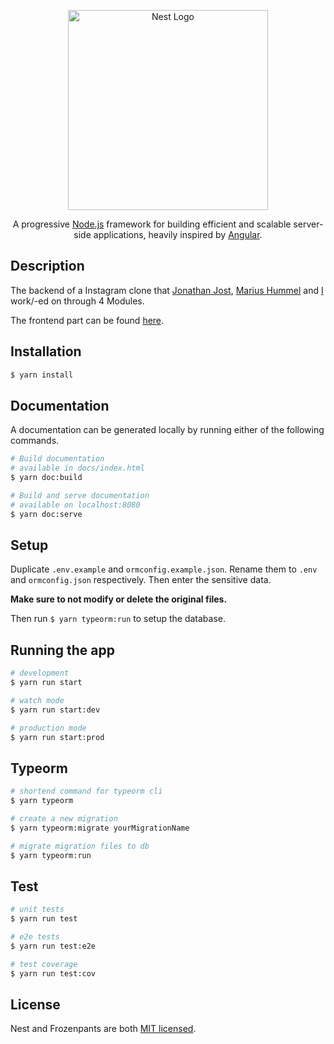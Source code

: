 <p align="center">
  <a href="http://nestjs.com/" target="blank"><img src="https://nestjs.com/img/logo_text.svg" width="320" alt="Nest Logo" /></a>
</p>

  <p align="center">A progressive <a href="http://nodejs.org" target="blank">Node.js</a> framework for building efficient and scalable server-side applications, heavily inspired by <a href="https://angular.io" target="blank">Angular</a>.</p>
    <p align="center">

## Description

The backend of a Instagram clone that [Jonathan Jost](https://github.com/T0nyDamage), [Marius Hummel](https://github.com/schmarss) and [I](https://github.com/jonasschultheiss) work/-ed on through 4 Modules.

The frontend part can be found [here](https://google.com).

## Installation

```bash
$ yarn install
```

## Documentation

A documentation can be generated locally by running either of the following commands.

```bash
# Build documentation
# available in docs/index.html
$ yarn doc:build

# Build and serve documentation
# available on localhost:8080
$ yarn doc:serve
```

## Setup

Duplicate `.env.example` and `ormconfig.example.json`. Rename them to `.env` and `ormconfig.json` respectively. Then enter the sensitive data.

**Make sure to not modify or delete the original files.**

Then run `$ yarn typeorm:run` to setup the database.

## Running the app

```bash
# development
$ yarn run start

# watch mode
$ yarn run start:dev

# production mode
$ yarn run start:prod
```

## Typeorm

```bash
# shortend command for typeorm cli
$ yarn typeorm

# create a new migration
$ yarn typeorm:migrate yourMigrationName

# migrate migration files to db
$ yarn typeorm:run

```

## Test

```bash
# unit tests
$ yarn run test

# e2e tests
$ yarn run test:e2e

# test coverage
$ yarn run test:cov
```

## License

Nest and Frozenpants are both [MIT licensed](LICENSE).
